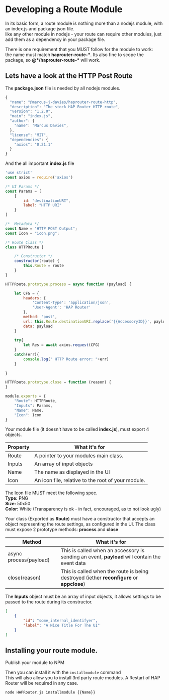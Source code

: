 # Developing a Route Module
In its basic form, a route module is nothing more than a nodejs module, with an index.js and package.json file.  
like any other module in nodejs - your route can require other modules, just add them as a dependency in your package file.

There is one requirement that you MUST follow for the module to work:  
the name must match **haprouter-route-\***. Its also fine to scope the package, so **@*/haprouter-route-\*** will work.

## Lets have a look at the HTTP Post Route
The **package.json** file is needed by all nodejs modules.  

```javascript
{
  "name": "@marcus-j-davies/haprouter-route-http",
  "description": "The stock HAP Router HTTP route",
  "version": "1.2.0",
  "main": "index.js",
  "author": {
    "name": "Marcus Davies",
  },
  "license": "MIT",
  "dependencies": {
    "axios": "0.21.1"
  }
}

```

And the all important **index.js** file  

```javascript
'use strict'
const axios = require('axios')

/* UI Params */
const Params = [
    {
        id: "destinationURI",
        label: "HTTP URI"
    }
]

/*  Metadata */
const Name = "HTTP POST Output";
const Icon = "icon.png";

/* Route Class */
class HTTPRoute {

    /* Constructor */
    constructor(route) {
        this.Route = route
    }
}

HTTPRoute.prototype.process = async function (payload) {

    let CFG = {
        headers: {
            'Content-Type': 'application/json',
            'User-Agent': 'HAP Router'
        },
        method: 'post',
        url: this.Route.destinationURI.replace('{{AccessoryID}}', payload.accessory.AccessoryID),
        data: payload
    }
    
    try{
        let Res = await axios.request(CFG)
    }
    catch(err){
        console.log(" HTTP Route error: "+err)
    }
    
}

HTTPRoute.prototype.close = function (reason) {
}

module.exports = {
    "Route": HTTPRoute,
    "Inputs": Params,
    "Name": Name,
    "Icon": Icon
}
```

Your module file (it doesn't have to be called **index.js**), must export 4 objects.

| Property  | What it's for                                                                 |
|-----------|-------------------------------------------------------------------------------|
| Route     | A pointer to your modules main class.                                         |
| Inputs    | An array of input objects                                                     |
| Name      | The name as displayed in the UI                                               |
| Icon      | An icon file, relative to the root of your module.                            |

The Icon file MUST meet the following spec.  
**Type:** PNG  
**Size:** 50x50  
**Color:** White (Transparency is ok - in fact, encouraged, as to not look ugly)  

Your class (Exported as **Route**) must have a constructor that accepts an object representing the route settings, as configured in the UI.
The class must expose 2 prototype  methods: **process** and **close**

| Method                   | What it's for                                                                                  |
|--------------------------|------------------------------------------------------------------------------------------------|
| async process(payload)   | This is called when an accessory is sending an event, **payload** will contain the event data  |
| close(reason)            | This is called when the route is being destroyed (iether **reconfigure** or **appclose**)      |

The **Inputs** object must be an array of input objects, it allows settings to be passed to the route during its constructor.  

```json
[
    {
        "id": "some_internal_identifyer",
        "label": "A Nice Title For The UI"
    }
]
```

## Installing your route module.

Publish your module to NPM

Then you can install it with the ```installmodule``` command  
This will also allow you to install 3rd party route modules. A Restart of HAP Router will be required in any case.

```node HAPRouter.js installmodule {{Name}}```
